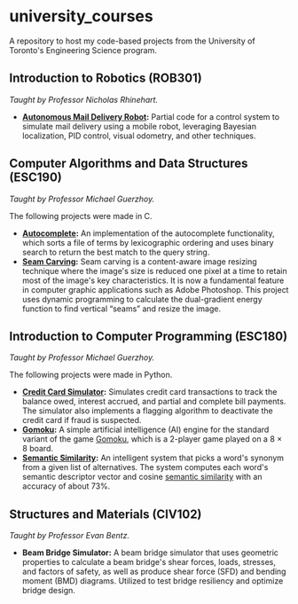 # university_courses
A repository to host my code-based projects from the University of Toronto's Engineering Science program.

## Introduction to Robotics (ROB301)
_Taught by Professor Nicholas Rhinehart._ 

- **[Autonomous Mail Delivery Robot](introduction_to_robotics):** Partial code for a control system to simulate mail delivery using a mobile robot, leveraging Bayesian localization, PID control, visual odometry, and other techniques.

## Computer Algorithms and Data Structures (ESC190)
_Taught by Professor Michael Guerzhoy._ 

The following projects were made in C.
- **[Autocomplete](data_structures_and_computer_algorithms/autocomplete):** An implementation of the autocomplete functionality, which sorts a file of terms by lexicographic ordering and uses binary search to return the best match to the query string.
- **[Seam Carving](data_structures_and_computer_algorithms/seam_carving):** Seam carving is a content-aware image resizing technique where the image's size is reduced one pixel at a time to retain most of the image's key characteristics. It is now a fundamental feature in computer graphic applications such as Adobe Photoshop. This project uses dynamic programming to calculate the dual-gradient energy function to find vertical “seams” and resize the image.

## Introduction to Computer Programming (ESC180)
_Taught by Professor Michael Guerzhoy._ 

The following projects were made in Python.
- **[Credit Card Simulator](/introduction_to_computer_programming/credit_card_simulator):** Simulates credit card transactions to track the balance owed, interest accrued, and partial and complete bill payments. The simulator also implements a flagging algorithm to deactivate the credit card if fraud is suspected.
- **[Gomoku](introduction_to_computer_programming/gomoku):** A simple artificial intelligence (AI) engine for the standard variant of the game [Gomoku](http://en.wikipedia.org/wiki/Gomoku), which is a 2-player game played on a 8 × 8 board.
- **[Semantic Similarity](introduction_to_computer_programming/semantic_similarity):** An intelligent system that picks a word's synonym from a given list of alternatives. The system computes each word's semantic descriptor vector and cosine [semantic similarity](https://en.wikipedia.org/wiki/Semantic_similarity) with an accuracy of about 73%.

## Structures and Materials (CIV102)
_Taught by Professor Evan Bentz._ 
- **Beam Bridge Simulator:** A beam bridge simulator that uses geometric properties to calculate a beam bridge's shear forces, loads, stresses, and factors of safety, as well as produce shear force (SFD) and bending moment (BMD) diagrams. Utilized to test bridge resiliency and optimize bridge design.
